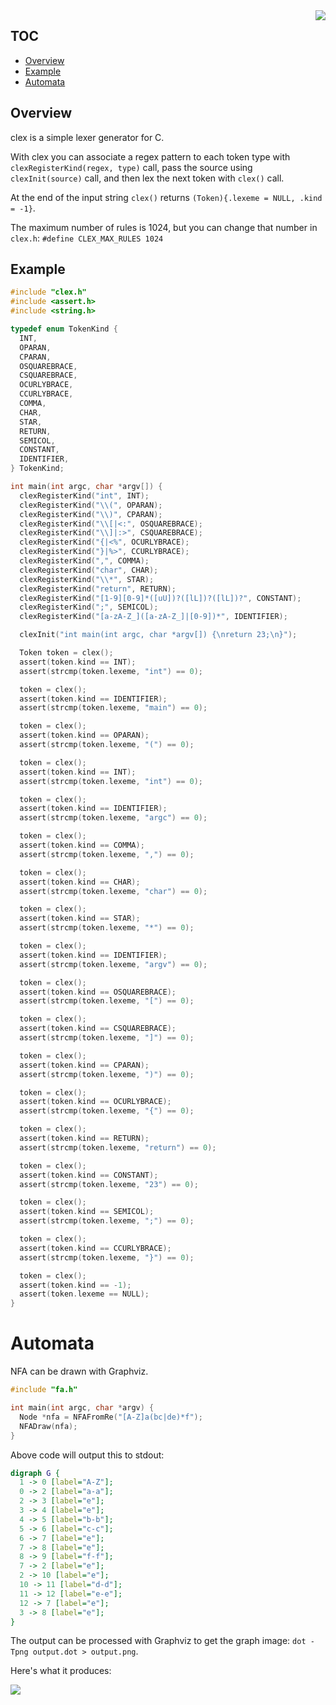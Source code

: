 <img align="right" src="https://raw.githubusercontent.com/h2337/file-hosting/fdb7de03412e0b4e97488828e9c61117f4120457/clex.png">

## TOC

* [Overview](#overview)
* [Example](#example)
* [Automata](#automata)

## Overview

clex is a simple lexer generator for C.

With clex you can associate a regex pattern to each token type with `clexRegisterKind(regex, type)` call, pass the source using `clexInit(source)` call, and then lex the next token with `clex()` call.

At the end of the input string `clex()` returns `(Token){.lexeme = NULL, .kind = -1}`.

The maximum number of rules is 1024, but you can change that number in `clex.h`: `#define CLEX_MAX_RULES 1024`

## Example

```c
#include "clex.h"
#include <assert.h>
#include <string.h>

typedef enum TokenKind {
  INT,
  OPARAN,
  CPARAN,
  OSQUAREBRACE,
  CSQUAREBRACE,
  OCURLYBRACE,
  CCURLYBRACE,
  COMMA,
  CHAR,
  STAR,
  RETURN,
  SEMICOL,
  CONSTANT,
  IDENTIFIER,
} TokenKind;

int main(int argc, char *argv[]) {
  clexRegisterKind("int", INT);
  clexRegisterKind("\\(", OPARAN);
  clexRegisterKind("\\)", CPARAN);
  clexRegisterKind("\\[|<:", OSQUAREBRACE);
  clexRegisterKind("\\]|:>", CSQUAREBRACE);
  clexRegisterKind("{|<%", OCURLYBRACE);
  clexRegisterKind("}|%>", CCURLYBRACE);
  clexRegisterKind(",", COMMA);
  clexRegisterKind("char", CHAR);
  clexRegisterKind("\\*", STAR);
  clexRegisterKind("return", RETURN);
  clexRegisterKind("[1-9][0-9]*([uU])?([lL])?([lL])?", CONSTANT);
  clexRegisterKind(";", SEMICOL);
  clexRegisterKind("[a-zA-Z_]([a-zA-Z_]|[0-9])*", IDENTIFIER);

  clexInit("int main(int argc, char *argv[]) {\nreturn 23;\n}");

  Token token = clex();
  assert(token.kind == INT);
  assert(strcmp(token.lexeme, "int") == 0);

  token = clex();
  assert(token.kind == IDENTIFIER);
  assert(strcmp(token.lexeme, "main") == 0);

  token = clex();
  assert(token.kind == OPARAN);
  assert(strcmp(token.lexeme, "(") == 0);

  token = clex();
  assert(token.kind == INT);
  assert(strcmp(token.lexeme, "int") == 0);

  token = clex();
  assert(token.kind == IDENTIFIER);
  assert(strcmp(token.lexeme, "argc") == 0);

  token = clex();
  assert(token.kind == COMMA);
  assert(strcmp(token.lexeme, ",") == 0);

  token = clex();
  assert(token.kind == CHAR);
  assert(strcmp(token.lexeme, "char") == 0);

  token = clex();
  assert(token.kind == STAR);
  assert(strcmp(token.lexeme, "*") == 0);

  token = clex();
  assert(token.kind == IDENTIFIER);
  assert(strcmp(token.lexeme, "argv") == 0);

  token = clex();
  assert(token.kind == OSQUAREBRACE);
  assert(strcmp(token.lexeme, "[") == 0);

  token = clex();
  assert(token.kind == CSQUAREBRACE);
  assert(strcmp(token.lexeme, "]") == 0);

  token = clex();
  assert(token.kind == CPARAN);
  assert(strcmp(token.lexeme, ")") == 0);

  token = clex();
  assert(token.kind == OCURLYBRACE);
  assert(strcmp(token.lexeme, "{") == 0);

  token = clex();
  assert(token.kind == RETURN);
  assert(strcmp(token.lexeme, "return") == 0);

  token = clex();
  assert(token.kind == CONSTANT);
  assert(strcmp(token.lexeme, "23") == 0);

  token = clex();
  assert(token.kind == SEMICOL);
  assert(strcmp(token.lexeme, ";") == 0);

  token = clex();
  assert(token.kind == CCURLYBRACE);
  assert(strcmp(token.lexeme, "}") == 0);

  token = clex();
  assert(token.kind == -1);
  assert(token.lexeme == NULL);
}
```

# Automata

NFA can be drawn with Graphviz.

```c
#include "fa.h"

int main(int argc, char *argv) {
  Node *nfa = NFAFromRe("[A-Z]a(bc|de)*f");
  NFADraw(nfa);
}
```

Above code will output this to stdout:

```dot
digraph G {
  1 -> 0 [label="A-Z"];
  0 -> 2 [label="a-a"];
  2 -> 3 [label="e"];
  3 -> 4 [label="e"];
  4 -> 5 [label="b-b"];
  5 -> 6 [label="c-c"];
  6 -> 7 [label="e"];
  7 -> 8 [label="e"];
  8 -> 9 [label="f-f"];
  7 -> 2 [label="e"];
  2 -> 10 [label="e"];
  10 -> 11 [label="d-d"];
  11 -> 12 [label="e-e"];
  12 -> 7 [label="e"];
  3 -> 8 [label="e"];
}
```

The output can be processed with Graphviz to get the graph image: `dot -Tpng output.dot > output.png`.

Here's what it produces:

<img src="https://github.com/h2337/file-hosting/blob/023a3a6142b28735b9c4a10fd2be42cf456b43aa/nfa.png?raw=true">
